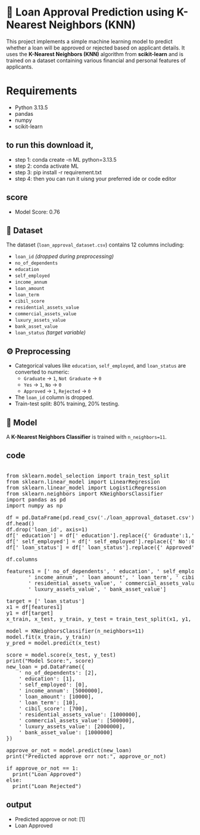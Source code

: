 # 🏦 Loan Approval Prediction using K-Nearest Neighbors (KNN)

This project implements a simple machine learning model to predict whether a loan will be approved or rejected based on applicant details. It uses the **K-Nearest Neighbors (KNN)** algorithm from **scikit-learn** and is trained on a dataset containing various financial and personal features of applicants.

# Requirements
- Python 3.13.5
- pandas
- numpy
- scikit-learn


## to run this download it, 
- step 1: conda create -n ML python=3.13.5
- step 2: conda activate ML
- step 3: pip install -r requirement.txt
- step 4: then you can run it uisng your preferred ide or code editor 
## score
- Model Score: 0.76
## 📁 Dataset

The dataset (`loan_approval_dataset.csv`) contains 12 columns including:

- `loan_id` *(dropped during preprocessing)*
- `no_of_dependents`
- `education`
- `self_employed`
- `income_annum`
- `loan_amount`
- `loan_term`
- `cibil_score`
- `residential_assets_value`
- `commercial_assets_value`
- `luxury_assets_value`
- `bank_asset_value`
- `loan_status` *(target variable)*

## ⚙️ Preprocessing

- Categorical values like `education`, `self_employed`, and `loan_status` are converted to numeric:
  - `Graduate` → `1`, `Not Graduate` → `0`
  - `Yes` → `1`, `No` → `0`
  - `Approved` → `1`, `Rejected` → `0`
- The `loan_id` column is dropped.
- Train-test split: 80% training, 20% testing.

## 🧠 Model

A **K-Nearest Neighbors Classifier** is trained with `n_neighbors=11`.

## code

<pre> 
from sklearn.model_selection import train_test_split
from sklearn.linear_model import LinearRegression
from sklearn.linear_model import LogisticRegression
from sklearn.neighbors import KNeighborsClassifier
import pandas as pd
import numpy as np

df = pd.DataFrame(pd.read_csv('./loan_approval_dataset.csv'))
df.head()
df.drop('loan_id', axis=1)
df[' education'] = df[' education'].replace({' Graduate':1,' Not Graduate':0})
df[' self_employed'] = df[' self_employed'].replace({' No':0,' Yes':1})
df[' loan_status'] = df[' loan_status'].replace({' Approved':1, ' Rejected':0})

df.columns

features1 = [' no_of_dependents', ' education', ' self_employed',
       ' income_annum', ' loan_amount', ' loan_term', ' cibil_score',
       ' residential_assets_value', ' commercial_assets_value',
       ' luxury_assets_value', ' bank_asset_value']

target = [' loan_status']
x1 = df[features1]
y1 = df[target]
x_train, x_test, y_train, y_test = train_test_split(x1, y1, test_size=0.2, random_state=42)

model = KNeighborsClassifier(n_neighbors=11)
model.fit(x_train, y_train)
y_pred = model.predict(x_test)

score = model.score(x_test, y_test)
print("Model Score:", score)
new_loan = pd.DataFrame({
    ' no_of_dependents': [2],
    ' education': [1],
    ' self_employed': [0],
    ' income_annum': [5000000],
    ' loan_amount': [10000],
    ' loan_term': [10],
    ' cibil_score': [700],
    ' residential_assets_value': [1000000],
    ' commercial_assets_value': [500000],
    ' luxury_assets_value': [2000000],
    ' bank_asset_value': [1000000]
})

approve_or_not = model.predict(new_loan)
print("Predicted approve orr not:", approve_or_not)

if approve_or_not == 1:
  print("Loan Approved")
else:
  print("Loan Rejected") </pre>
## output
- Predicted approve or not: [1]
- Loan Approved



